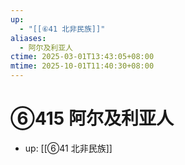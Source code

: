 ```yaml
---
up:
  - "[[⑥41 北非民族]]"
aliases:
  - 阿尔及利亚人
ctime: 2025-03-01T13:43:05+08:00
mtime: 2025-10-01T11:40:30+08:00
---
```


# ⑥415 阿尔及利亚人

- up: [[⑥41 北非民族]]
